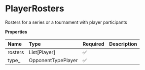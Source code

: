 # PlayerRosters

Rosters for a series or a tournament with player participants

**Properties**

| Name    | Type               | Required | Description |
| :------ | :----------------- | :------- | :---------- |
| rosters | List[Player]       | ✅       |             |
| type\_  | OpponentTypePlayer | ✅       |             |
